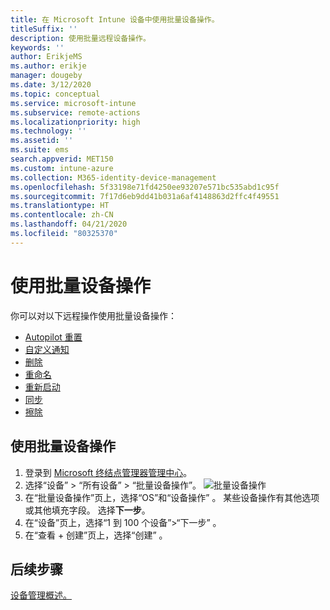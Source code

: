 ```yaml
---
title: 在 Microsoft Intune 设备中使用批量设备操作。
titleSuffix: ''
description: 使用批量远程设备操作。
keywords: ''
author: ErikjeMS
ms.author: erikje
manager: dougeby
ms.date: 3/12/2020
ms.topic: conceptual
ms.service: microsoft-intune
ms.subservice: remote-actions
ms.localizationpriority: high
ms.technology: ''
ms.assetid: ''
ms.suite: ems
search.appverid: MET150
ms.custom: intune-azure
ms.collection: M365-identity-device-management
ms.openlocfilehash: 5f33198e71fd4250ee93207e571bc535abd1c95f
ms.sourcegitcommit: 7f17d6eb9dd41b031a6af4148863d2ffc4f49551
ms.translationtype: HT
ms.contentlocale: zh-CN
ms.lasthandoff: 04/21/2020
ms.locfileid: "80325370"
---
```

# <a name="use-bulk-device-actions"></a>使用批量设备操作

你可以对以下远程操作使用批量设备操作：
- [Autopilot 重置](https://docs.microsoft.com/windows/deployment/windows-autopilot/windows-autopilot-reset#reset-devices-with-remote-windows-autopilot-reset)
- [自定义通知](custom-notifications.md#send-a-custom-notification-to-a-single-device)
- [删除](devices-wipe.md#delete-devices-from-the-intune-portal)
- [重命名](device-rename.md)
- [重新启动](device-restart.md)
- [同步](device-sync.md)
- [擦除](devices-wipe.md#wipe)

## <a name="use-a-bulk-device-action"></a>使用批量设备操作

1. 登录到 [Microsoft 终结点管理器管理中心](https://go.microsoft.com/fwlink/?linkid=2109431)。
2. 选择“设备” > “所有设备” > “批量设备操作”。
![批量设备操作](./media/bulk-device-actions/bulk-device-actions.png)
3. 在“批量设备操作”页上，选择“OS”和“设备操作”    。 某些设备操作有其他选项或其他填充字段。 选择**下一步**。
4. 在“设备”页上，选择“1 到 100 个设备”>“下一步”   。
5. 在“查看 + 创建”页上，选择“创建”   。

## <a name="next-steps"></a>后续步骤
[设备管理概述。](device-management.md)
